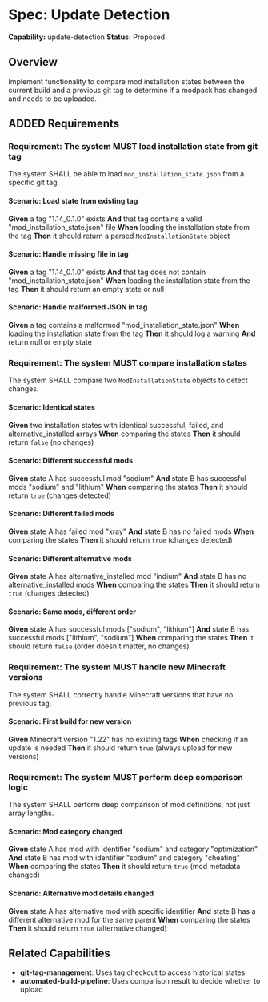 # Spec: Update Detection

**Capability:** update-detection
**Status:** Proposed

## Overview

Implement functionality to compare mod installation states between the current build and a previous git tag to determine if a modpack has changed and needs to be uploaded.

## ADDED Requirements

### Requirement: The system MUST load installation state from git tag

The system SHALL be able to load `mod_installation_state.json` from a specific git tag.

#### Scenario: Load state from existing tag

**Given** a tag "1.14_0.1.0" exists
**And** that tag contains a valid "mod_installation_state.json" file
**When** loading the installation state from the tag
**Then** it should return a parsed `ModInstallationState` object

#### Scenario: Handle missing file in tag

**Given** a tag "1.14_0.1.0" exists
**And** that tag does not contain "mod_installation_state.json"
**When** loading the installation state from the tag
**Then** it should return an empty state or null

#### Scenario: Handle malformed JSON in tag

**Given** a tag contains a malformed "mod_installation_state.json"
**When** loading the installation state from the tag
**Then** it should log a warning
**And** return null or empty state

### Requirement: The system MUST compare installation states

The system SHALL compare two `ModInstallationState` objects to detect changes.

#### Scenario: Identical states

**Given** two installation states with identical successful, failed, and alternative_installed arrays
**When** comparing the states
**Then** it should return `false` (no changes)

#### Scenario: Different successful mods

**Given** state A has successful mod "sodium"
**And** state B has successful mods "sodium" and "lithium"
**When** comparing the states
**Then** it should return `true` (changes detected)

#### Scenario: Different failed mods

**Given** state A has failed mod "xray"
**And** state B has no failed mods
**When** comparing the states
**Then** it should return `true` (changes detected)

#### Scenario: Different alternative mods

**Given** state A has alternative_installed mod "indium"
**And** state B has no alternative_installed mods
**When** comparing the states
**Then** it should return `true` (changes detected)

#### Scenario: Same mods, different order

**Given** state A has successful mods ["sodium", "lithium"]
**And** state B has successful mods ["lithium", "sodium"]
**When** comparing the states
**Then** it should return `false` (order doesn't matter, no changes)

### Requirement: The system MUST handle new Minecraft versions

The system SHALL correctly handle Minecraft versions that have no previous tag.

#### Scenario: First build for new version

**Given** Minecraft version "1.22" has no existing tags
**When** checking if an update is needed
**Then** it should return `true` (always upload for new versions)

### Requirement: The system MUST perform deep comparison logic

The system SHALL perform deep comparison of mod definitions, not just array lengths.

#### Scenario: Mod category changed

**Given** state A has mod with identifier "sodium" and category "optimization"
**And** state B has mod with identifier "sodium" and category "cheating"
**When** comparing the states
**Then** it should return `true` (mod metadata changed)

#### Scenario: Alternative mod details changed

**Given** state A has alternative mod with specific identifier
**And** state B has a different alternative mod for the same parent
**When** comparing the states
**Then** it should return `true` (alternative changed)

## Related Capabilities

- **git-tag-management**: Uses tag checkout to access historical states
- **automated-build-pipeline**: Uses comparison result to decide whether to upload
